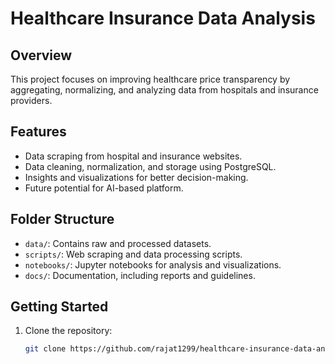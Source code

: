 # Healthcare Insurance Data Analysis

## Overview
This project focuses on improving healthcare price transparency by aggregating, normalizing, and analyzing data from hospitals and insurance providers.

## Features
- Data scraping from hospital and insurance websites.
- Data cleaning, normalization, and storage using PostgreSQL.
- Insights and visualizations for better decision-making.
- Future potential for AI-based platform.

## Folder Structure
- `data/`: Contains raw and processed datasets.
- `scripts/`: Web scraping and data processing scripts.
- `notebooks/`: Jupyter notebooks for analysis and visualizations.
- `docs/`: Documentation, including reports and guidelines.


## Getting Started
1. Clone the repository:
   ```bash
   git clone https://github.com/rajat1299/healthcare-insurance-data-analysis.git
